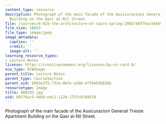 ```yaml
---
content_type: resource
description: Photograph of the main facade of the Assicurazioni Generali Trieste Apartment
  Building on the Qasr al-Nil Street.
file: /courses/4-615-the-architecture-of-cairo-spring-2002/b8f76ac544b9e4c211291737c6709578_000193.jpg
file_size: 18643
file_type: image/jpeg
image_metadata:
  caption: ''
  credit: ''
  image-alt: ''
learning_resource_types:
- Lecture Notes
license: https://creativecommons.org/licenses/by-nc-sa/4.0/
ocw_type: OCWImage
parent_title: Lecture Notes
parent_type: CourseSection
parent_uid: 6903e2f5-731a-0bfe-a3b8-4ff0493b836b
resourcetype: Image
title: 000193.jpg
uid: b8f76ac5-44b9-e4c2-1129-1737c6709578
---
```

Photograph of the main facade of the Assicurazioni Generali Trieste Apartment Building on the Qasr al-Nil Street.